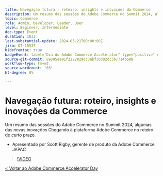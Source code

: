 ```yaml
---
title: Navegação futura - roteiro, insights e inovações da Commerce
description: Um resumo das sessões do Adobe Commerce no Summit 2024, algumas das novas inovações Chegando à plataforma Adobe Commerce no roteiro de curto prazo.
topic: Commerce
role: Admin, Developer, Leader, User
level: Beginner, Intermediate
doc-type: Event
duration: 1033
last-substantial-update: 2024-05-21T00:00:00Z
jira: KT-15537
hidefromtoc: true
badgeEvent: label="Dia do Adobe Commerce Accelerator" type="positive" url="https://experienceleague.adobe.com/en/docs/events/apac-commerce-recordings/2024/overview"
source-git-commit: 89005ee91f2222029cc3abf30d02dc3b7714b588
workflow-type: tm+mt
source-wordcount: '83'
ht-degree: 0%

---
```



# Navegação futura: roteiro, insights e inovações da Commerce

Um resumo das sessões do Adobe Commerce no Summit 2024, algumas das novas inovações Chegando à plataforma Adobe Commerce no roteiro de curto prazo.

+ Apresentado por Scott Rigby, gerente de produto da Adobe Commerce JAPAC

>[!VIDEO](https://video.tv.adobe.com/v/3429264/?learn=on)

[&lt; Voltar ao Adobe Commerce Accelerator Day](./overview.md)